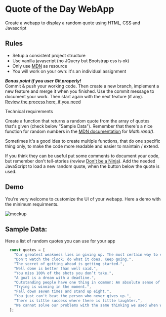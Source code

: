 # Quote of the Day WebApp

Create a webapp to display a random quote using HTML, CSS and Javascript

## Rules

- Setup a consistent project structure
- Use vanilla javascript (no JQuery but Bootstrap css is ok)
- Only use [MDN](https://developer.mozilla.org/en-US/docs/Web/JavaScript/Reference/) as resource
- You will work on your own: it's an individual assignment  


***Bonus point if you user Git properly!***  
Commit & push your working code. Then create a new branch, implement a new feature and merge it when you finished. Use the commit message to document your work. Then start again with the next feature (if any).  
[Review the process here, if you need](https://git-scm.com/book/en/v2/Git-Branching-Basic-Branching-and-Merging)


Technical requirements

Create a function that returns a random quote from the array of quotes that's given (check below "Sample Data"). Remember that there's a nice function for random numbers in the [MDN documentation](https://developer.mozilla.org/en-US/docs/Web/JavaScript/Reference/Global_Objects/Math) for *Math.rand()*.

Sometimes it's a good idea to create multiple functions, that do one specific thing only, to make the code more readable and easier to maintain / extend.

If you think they can be useful put some comments to document your code, but remember don't tell-stories (review [Don't be a Ninja](https://codepen.io/leandro_berlin/pen/GzKWwv?editors=0010)). Add the needed JavaScript to load a new random quote, when the button below the quote is used.

## Demo

You're very welcome to customize the UI of your webapp. Here a demo with the minimum requirments.

<img alt="mockup" src="demo.gif">


## Sample Data:
Here a list of random quotes you can use for your app  
```javascript
  const quotes = [
    "Our greatest weakness lies in giving up. The most certain way to succeed is always to try just one more time.",
    "Don't watch the clock; do what it does. Keep going.",
    "The secret of getting ahead is getting started.",
    "Well done is better than well said.",
    "You miss 100% of the shots you don’t take.",
    "A goal is a dream with a deadline.",
    "Outstanding people have one thing in common: An absolute sense of mission.",
    "Trying is winning in the moment.",
    "Fall down seven times and stand up eight.",
    "You just can't beat the person who never gives up.",
    "There is little success where there is little laughter.",
    "We cannot solve our problems with the same thinking we used when we created them."
  ];
  ```
